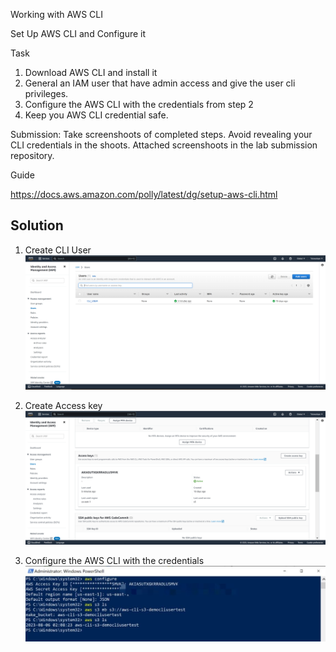 
Working with AWS CLI

Set Up AWS CLI and Configure it

Task
1. Download AWS CLI and install it
2. General an IAM user that have admin access and give the user cli privileges.
3. Configure the AWS CLI with the credentials from step 2
4. Keep you AWS CLI credential safe.


Submission:
Take screenshoots of completed steps. Avoid revealing your CLI credentials in the shoots.
Attached screenshoots in the lab submission repository.


Guide

https://docs.aws.amazon.com/polly/latest/dg/setup-aws-cli.html



## Solution

1. Create CLI User
![CLI](screenshots/cli_user.PNG)

2. Create Access key
![AccessID](screenshots/security_access.PNG)

3. Configure the AWS CLI with the credentials 
![powershell](screenshots/powershell.jpg)


